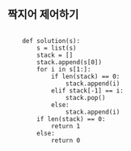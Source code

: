 ## 짝지어 제어하기

<pre>
<code>
    def solution(s):
        s = list(s)
        stack = []
        stack.append(s[0])
        for i in s[1:]:
            if len(stack) == 0:
                stack.append(i)
            elif stack[-1] == i:
                stack.pop()
            else:
                stack.append(i)
        if len(stack) == 0:
            return 1
        else:
            return 0


</code>
</pre>